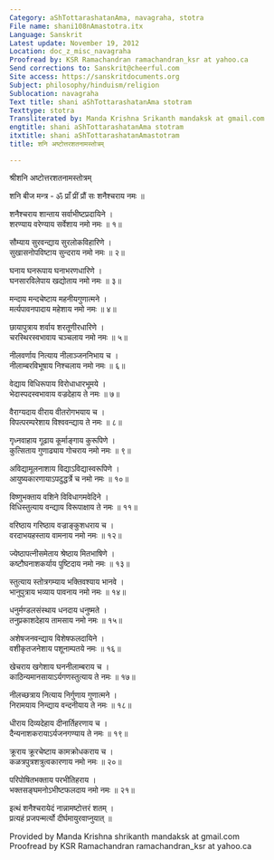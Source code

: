 ```yaml
---
Category: aShTottarashatanAma, navagraha, stotra
File name: shani108nAmastotra.itx
Language: Sanskrit
Latest update: November 19, 2012
Location: doc_z_misc_navagraha
Proofread by: KSR Ramachandran ramachandran_ksr at yahoo.ca
Send corrections to: Sanskrit@cheerful.com
Site access: https://sanskritdocuments.org
Subject: philosophy/hinduism/religion
Sublocation: navagraha
Text title: shani aShTottarashatanAma stotram
Texttype: stotra
Transliterated by: Manda Krishna Srikanth mandaksk at gmail.com
engtitle: shani aShTottarashatanAma stotram
itxtitle: shani aShTottarashatanAmastotram
title: शनि अष्टोत्तरशतनामस्तोत्रम्

---
```

  
 श्रीशनि अष्टोत्तरशतनामस्तोत्रम्   
  
शनि बीज मन्त्र - ॐ प्राँ प्रीं प्रौं सः शनैश्चराय नमः ॥  
  
शनैश्चराय शान्ताय सर्वाभीष्टप्रदायिने ।  
शरण्याय वरेण्याय सर्वेशाय नमो नमः ॥ १॥  
  
सौम्याय सुरवन्द्याय सुरलोकविहारिणे ।  
सुखासनोपविष्टाय सुन्दराय नमो नमः ॥ २॥  
  
घनाय घनरूपाय घनाभरणधारिणे ।  
घनसारविलेपाय खद्योताय नमो नमः ॥ ३॥  
  
मन्दाय मन्दचेष्टाय महनीयगुणात्मने ।  
मर्त्यपावनपादाय महेशाय नमो नमः ॥ ४॥  
  
छायापुत्राय शर्वाय शरतूणीरधारिणे ।  
चरस्थिरस्वभावाय चञ्चलाय नमो नमः ॥ ५॥  
  
नीलवर्णाय नित्याय नीलाञ्जननिभाय च ।  
नीलाम्बरविभूषाय निश्चलाय नमो नमः ॥ ६॥  
  
वेद्याय विधिरूपाय विरोधाधारभूमये ।  
भेदास्पदस्वभावाय वज्रदेहाय ते नमः ॥ ७॥  
  
वैराग्यदाय वीराय वीतरोगभयाय च ।  
विपत्परम्परेशाय विश्ववन्द्याय ते नमः ॥ ८॥  
  
गृध्नवाहाय गूढाय कूर्माङ्गाय कुरूपिणे ।  
कुत्सिताय गुणाढ्याय गोचराय नमो नमः ॥ ९॥  
  
अविद्यामूलनाशाय विद्याऽविद्यास्वरूपिणे ।  
आयुष्यकारणायाऽपदुद्धर्त्रे च नमो नमः ॥ १०॥  
  
विष्णुभक्ताय वशिने विविधागमवेदिने ।  
विधिस्तुत्याय वन्द्याय विरूपाक्षाय ते नमः ॥ ११॥  
  
वरिष्ठाय गरिष्ठाय वज्राङ्कुशधराय च ।  
वरदाभयहस्ताय वामनाय नमो नमः ॥ १२॥  
  
ज्येष्ठापत्नीसमेताय श्रेष्ठाय मितभाषिणे ।  
कष्टौघनाशकर्याय पुष्टिदाय नमो नमः ॥ १३॥  
  
स्तुत्याय स्तोत्रगम्याय भक्तिवश्याय भानवे ।  
भानुपुत्राय भव्याय पावनाय नमो नमः ॥ १४॥  
  
धनुर्मण्डलसंस्थाय धनदाय धनुष्मते ।  
तनुप्रकाशदेहाय तामसाय नमो नमः ॥ १५॥  
  
अशेषजनवन्द्याय विशेषफलदायिने ।  
वशीकृतजनेशाय पशूनाम्पतये नमः ॥ १६॥  
  
खेचराय खगेशाय घननीलाम्बराय च ।  
काठिन्यमानसायाऽर्यगणस्तुत्याय ते नमः ॥ १७॥  
  
नीलच्छत्राय नित्याय निर्गुणाय गुणात्मने ।  
निरामयाय निन्द्याय वन्दनीयाय ते नमः ॥ १८॥  
  
धीराय दिव्यदेहाय दीनार्तिहरणाय च ।  
दैन्यनाशकरायाऽर्यजनगण्याय ते नमः ॥ १९॥  
  
क्रूराय क्रूरचेष्टाय कामक्रोधकराय च ।  
कळत्रपुत्रशत्रुत्वकारणाय नमो नमः ॥ २०॥  
  
परिपोषितभक्ताय परभीतिहराय ।  
भक्तसङ्घमनोऽभीष्टफलदाय नमो नमः ॥ २१॥  
  
इत्थं शनैश्चरायेदं नान्नामष्टोत्तरं शतम् ।  
प्रत्यहं प्रजपन्मर्त्यो दीर्घमायुरवाप्नुयात् ॥    
  
  
Provided by Manda Krishna shrikanth mandaksk at gmail.com  
Proofread by KSR Ramachandran ramachandran\_ksr at yahoo.ca  
  
